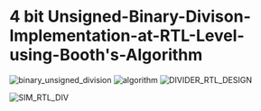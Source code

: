 # 4 bit Unsigned-Binary-Divison-Implementation-at-RTL-Level-using-Booth's-Algorithm

![binary_unsigned_division](https://user-images.githubusercontent.com/98607828/158212530-53c79683-0a50-4fc6-995a-53f105319150.jpg)
![algorithm](https://user-images.githubusercontent.com/98607828/158212580-d319a9f8-b411-4e91-9109-354c84a5be90.jpg)
![DIVIDER_RTL_DESIGN](https://user-images.githubusercontent.com/98607828/158213660-0d1b66e0-7569-49b9-b01a-0b31c008d742.jpg)

![SIM_RTL_DIV](https://user-images.githubusercontent.com/98607828/158225845-c30e2fb3-8e03-42dc-a655-17edcfead2ed.gif)
